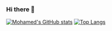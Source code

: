 ### Hi there 👋


[![Mohamed's GitHub stats](https://github-readme-stats.vercel.app/api?username=mohamedSabry0&show_icons=true&theme=merko&include_all_commits=true)](https://github.com/mohamedSabry0/github-readme-stats)
[![Top Langs](https://github-readme-stats.vercel.app/api/top-langs/?username=mohamedSabry0&layout=compact)](https://github.com/mohamedSabry0/github-readme-stats)
